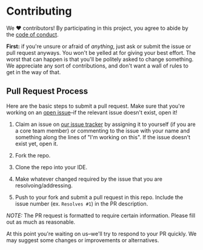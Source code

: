 # Contributing

We ♥ contributors! By participating in this project, you agree to abide by the [code of conduct](https://github.com/saramccombs/words-with-piggie/blob/master/CODE-OF-CONDUCT.md).

**First:** if you're unsure or afraid of *anything*, just ask or submit the issue or pull request anyways. You won't be yelled at for giving your best effort. The worst that can happen is that you'll be politely asked to change something. We appreciate any sort of contributions, and don't want a wall of rules to get in the way of that.

## Pull Request Process

Here are the basic steps to submit a pull request. Make sure that you're working
on an [open issue]–if the relevant issue doesn't exist, open it!

[open issue]: https://github.com/saramccombs/words-with-piggie/issues

1. Claim an issue on [our issue tracker][open issue] by assigning it to yourself
   (if you are a core team member) or commenting to the issue with your name and something along the lines of "I'm working on this". If the issue doesn't exist yet, open it.

2. Fork the repo.

3. Clone the repo into your IDE.

4. Make whatever changed required by the issue that you are resolvoing/addressing.

5. Push to your fork and submit a pull request in this repo. Include the issue number
   (ex. `Resolves #1`) in the PR description. 
   
*NOTE:* The PR request is formatted to require certain information. Please fill out as much as reasonable. 

At this point you're waiting on us–we'll try to respond to your PR quickly.
We may suggest some changes or improvements or alternatives.
